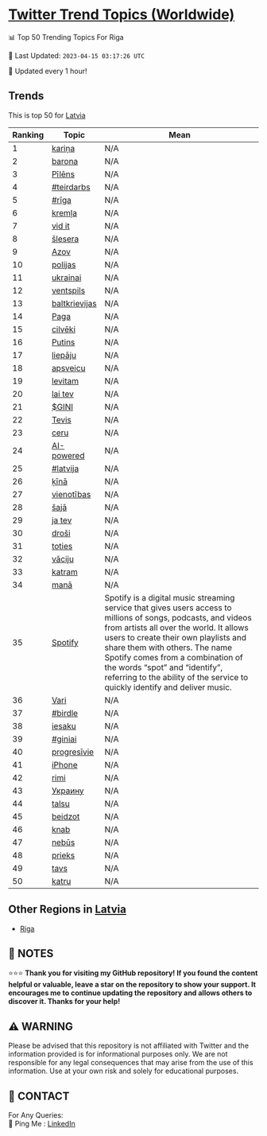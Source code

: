 [Twitter Trend Topics (Worldwide)](https://github.com/ErcinDedeoglu/Twitter-Trend-Topics)
==========


📊 Top 50 Trending Topics For Riga

📆 Last Updated: `2023-04-15 03:17:26 UTC`

🔧 Updated every 1 hour!


## Trends

This is top 50 for [Latvia](</Latvia>)

| Ranking | Topic | Mean |
| ------- | ------------ | ------------ |
| 1 | [kariņa](http://twitter.com/search?q=kari%c5%86a) | N/A |
| 2 | [barona](http://twitter.com/search?q=barona) | N/A |
| 3 | [Pīlēns](http://twitter.com/search?q=P%c4%abl%c4%93ns) | N/A |
| 4 | [#teirdarbs](http://twitter.com/search?q=%23teirdarbs) | N/A |
| 5 | [#rīga](http://twitter.com/search?q=%23r%c4%abga) | N/A |
| 6 | [kremļa](http://twitter.com/search?q=krem%c4%bca) | N/A |
| 7 | [vid it](http://twitter.com/search?q=vid+it) | N/A |
| 8 | [šlesera](http://twitter.com/search?q=%c5%a1lesera) | N/A |
| 9 | [Azov](http://twitter.com/search?q=Azov) | N/A |
| 10 | [polijas](http://twitter.com/search?q=polijas) | N/A |
| 11 | [ukrainai](http://twitter.com/search?q=ukrainai) | N/A |
| 12 | [ventspils](http://twitter.com/search?q=ventspils) | N/A |
| 13 | [baltkrievijas](http://twitter.com/search?q=baltkrievijas) | N/A |
| 14 | [Paga](http://twitter.com/search?q=Paga) | N/A |
| 15 | [cilvēki](http://twitter.com/search?q=cilv%c4%93ki) | N/A |
| 16 | [Putins](http://twitter.com/search?q=Putins) | N/A |
| 17 | [liepāju](http://twitter.com/search?q=liep%c4%81ju) | N/A |
| 18 | [apsveicu](http://twitter.com/search?q=apsveicu) | N/A |
| 19 | [levitam](http://twitter.com/search?q=levitam) | N/A |
| 20 | [lai tev](http://twitter.com/search?q=lai+tev) | N/A |
| 21 | [$GINI](http://twitter.com/search?q=%24GINI) | N/A |
| 22 | [Tevis](http://twitter.com/search?q=Tevis) | N/A |
| 23 | [ceru](http://twitter.com/search?q=ceru) | N/A |
| 24 | [AI-powered](http://twitter.com/search?q=AI-powered) | N/A |
| 25 | [#latvija](http://twitter.com/search?q=%23latvija) | N/A |
| 26 | [ķīnā](http://twitter.com/search?q=%c4%b7%c4%abn%c4%81) | N/A |
| 27 | [vienotības](http://twitter.com/search?q=vienot%c4%abbas) | N/A |
| 28 | [šajā](http://twitter.com/search?q=%c5%a1aj%c4%81) | N/A |
| 29 | [ja tev](http://twitter.com/search?q=ja+tev) | N/A |
| 30 | [droši](http://twitter.com/search?q=dro%c5%a1i) | N/A |
| 31 | [toties](http://twitter.com/search?q=toties) | N/A |
| 32 | [vāciju](http://twitter.com/search?q=v%c4%81ciju) | N/A |
| 33 | [katram](http://twitter.com/search?q=katram) | N/A |
| 34 | [manā](http://twitter.com/search?q=man%c4%81) | N/A |
| 35 | [Spotify](http://twitter.com/search?q=Spotify) | Spotify is a digital music streaming service that gives users access to millions of songs, podcasts, and videos from artists all over the world. It allows users to create their own playlists and share them with others. The name Spotify comes from a combination of the words “spot” and “identify”, referring to the ability of the service to quickly identify and deliver music. |
| 36 | [Vari](http://twitter.com/search?q=Vari) | N/A |
| 37 | [#birdle](http://twitter.com/search?q=%23birdle) | N/A |
| 38 | [iesaku](http://twitter.com/search?q=iesaku) | N/A |
| 39 | [#giniai](http://twitter.com/search?q=%23giniai) | N/A |
| 40 | [progresīvie](http://twitter.com/search?q=progres%c4%abvie) | N/A |
| 41 | [iPhone](http://twitter.com/search?q=iPhone) | N/A |
| 42 | [rimi](http://twitter.com/search?q=rimi) | N/A |
| 43 | [Украину](http://twitter.com/search?q=%d0%a3%d0%ba%d1%80%d0%b0%d0%b8%d0%bd%d1%83) | N/A |
| 44 | [talsu](http://twitter.com/search?q=talsu) | N/A |
| 45 | [beidzot](http://twitter.com/search?q=beidzot) | N/A |
| 46 | [knab](http://twitter.com/search?q=knab) | N/A |
| 47 | [nebūs](http://twitter.com/search?q=neb%c5%abs) | N/A |
| 48 | [prieks](http://twitter.com/search?q=prieks) | N/A |
| 49 | [tavs](http://twitter.com/search?q=tavs) | N/A |
| 50 | [katru](http://twitter.com/search?q=katru) | N/A |



## Other Regions in [Latvia](</Latvia>)

* [Riga](</Latvia/Riga.md>)



## 📝 NOTES

⭐⭐⭐ **Thank you for visiting my GitHub repository! If you found the content helpful or valuable, leave a star on the repository to show your support. It encourages me to continue updating the repository and allows others to discover it. Thanks for your help!**


## ⚠️ WARNING

Please be advised that this repository is not affiliated with Twitter and the information provided is for informational purposes only. We are not responsible for any legal consequences that may arise from the use of this information. Use at your own risk and solely for educational purposes.


## 📨 CONTACT

 For Any Queries:  
            🏓 Ping Me : [LinkedIn](https://www.linkedin.com/in/ercindedeoglu/)
